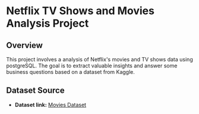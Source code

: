 # Netflix TV Shows and Movies Analysis Project

## Overview
This project involves a analysis of Netflix's movies and TV shows data using postgreSQL. The goal is to extract valuable insights and answer some business questions based on a dataset from Kaggle.

## Dataset Source

- **Dataset link:** [Movies Dataset](https://www.kaggle.com/datasets/shivamb/netflix-shows?resource=download)
